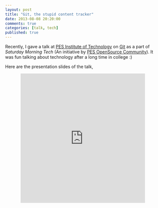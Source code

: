 ```yaml
---
layout: post
title: "Git, the stupid content tracker"
date: 2013-08-08 20:20:00
comments: true
categories: [talk, tech]
published: true
---
```


Recently, I gave a talk at [PES Institute of Technology](http://pesit.pes.edu) on [Git](http://git-scm.com/) as a part of _Saturday Morning Tech_ (An initiative by [PES OpenSource Community](https://www.facebook.com/groups/pesosc/)). It was fun talking about technology after a long time in college :)

<!--more-->

Here are the presentation slides of the talk,

<iframe style="margin:auto; width:80%; display:block;" src="http://slid.es/sandeepraju/git/embed" width="576" height="420" scrolling="no" frameborder="0" webkitallowfullscreen mozallowfullscreen allowfullscreen></iframe>
